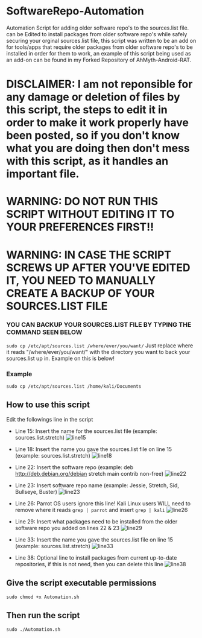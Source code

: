 # SoftwareRepo-Automation
Automation Script for adding older software repo's to the sources.list file. can be Edited to install packages from older software repo's while safely 
securing your orginal sources.list file, this script was written to be an add on for tools/apps that require older packages from older software repo's to be installed in order for them to work, an example of this script being used as an add-on can be found in my Forked Repository of AhMyth-Android-RAT.

# DISCLAIMER: I am not reponsible for any damage or deletion of files by this script, the steps to edit it in order to make it work properly have been posted, so if you don't know what you are doing then don't mess with this script, as it handles an important file.

# WARNING: DO NOT RUN THIS SCRIPT WITHOUT EDITING IT TO YOUR PREFERENCES FIRST!!
# WARNING: IN CASE THE SCRIPT SCREWS UP AFTER YOU'VE EDITED IT, YOU NEED TO MANUALLY CREATE A BACKUP OF YOUR SOURCES.LIST FILE


### YOU CAN BACKUP YOUR SOURCES.LIST FILE BY TYPING THE COMMAND SEEN BELOW 
`sudo cp /etc/apt/sources.list /where/ever/you/want/` Just replace where it reads "/where/ever/you/want/" with the directory you want to back your sources.list up in. Example on this is below!
### Example
`sudo cp /etc/apt/sources.list /home/kali/Documents`



## How to use this script
Edit the followings line in the script 

- Line 15: Insert the name for the sources.list file (example: sources.list.stretch)
![line15](https://user-images.githubusercontent.com/64344168/112147747-f5513680-8bd4-11eb-9ef3-7fa0843bf17d.png)

- Line 18: Insert the name you gave the sources.list file on line 15 (example: sources.list.stretch)
![line18](https://user-images.githubusercontent.com/64344168/112147789-01d58f00-8bd5-11eb-9e53-dbf94f903c63.png)


- Line 22: Insert the software repo (example: deb http://deb.debian.org/debian stretch main contrib non-free)
![line22](https://user-images.githubusercontent.com/64344168/112147837-0d28ba80-8bd5-11eb-9b50-7f2b6a92051f.png)


- Line 23: Insert software repo name (example: Jessie, Stretch, Sid, Bullseye, Buster)
![line23](https://user-images.githubusercontent.com/64344168/112147857-144fc880-8bd5-11eb-813c-64faec368ee0.png)


- Line 26: Parrot OS users ignore this line! Kali Linux users WILL need to remove where it reads `grep | parrot` and insert `grep | kali`
![line26](https://user-images.githubusercontent.com/64344168/112147894-203b8a80-8bd5-11eb-881c-e86c88dc7608.png)


- Line 29: Insert what packages need to be installed from the older software repo you added on lines 22 & 23
![line29](https://user-images.githubusercontent.com/64344168/112147916-27fb2f00-8bd5-11eb-859f-550b6baed32a.png)


- Line 33: Insert the name you gave the sources.list file on line 15 (example: sources.list.stretch) 
![line33](https://user-images.githubusercontent.com/64344168/112147956-2fbad380-8bd5-11eb-9ad8-eab35ba4a111.png)


- Line 38: Optional line to install packages from current up-to-date repositories, if this is not need, then you can delete this line
![line38](https://user-images.githubusercontent.com/64344168/112147968-33e6f100-8bd5-11eb-92c6-e5872d97ec1c.png)

## Give the script executable permissions
`sudo chmod +x Automation.sh`

## Then run the script
`sudo ./Automation.sh`
